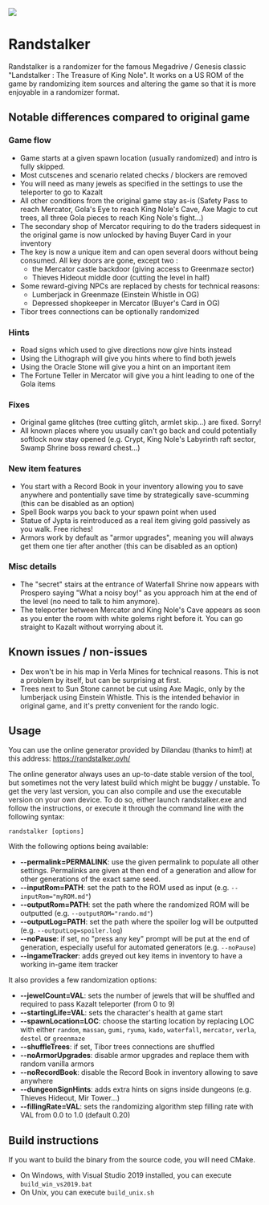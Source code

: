 ![](https://github.com/Dinopony/randstalker/workflows/Compile/badge.svg)

# Randstalker

Randstalker is a randomizer for the famous Megadrive / Genesis classic "Landstalker : The Treasure of King Nole".
It works on a US ROM of the game by randomizing item sources and altering the game so that it is more enjoyable in a randomizer format.

## Notable differences compared to original game

### Game flow

- Game starts at a given spawn location (usually randomized) and intro is fully skipped.
- Most cutscenes and scenario related checks / blockers are removed
- You will need as many jewels as specified in the settings to use the teleporter to go to Kazalt
- All other conditions from the original game stay as-is (Safety Pass to reach Mercator, Gola's Eye to reach King Nole's Cave, Axe Magic to cut trees, all three Gola pieces to reach King Nole's fight...)
- The secondary shop of Mercator requiring to do the traders sidequest in the original game is now unlocked by having Buyer Card in your inventory
- The key is now a unique item and can open several doors without being consumed. All key doors are gone, except two : 
	* the Mercator castle backdoor (giving access to Greenmaze sector) 
	* Thieves Hideout middle door (cutting the level in half)
- Some reward-giving NPCs are replaced by chests for technical reasons:
	* Lumberjack in Greenmaze (Einstein Whistle in OG)
	* Depressed shopkeeper in Mercator (Buyer's Card in OG)
- Tibor trees connections can be optionally randomized

### Hints 

- Road signs which used to give directions now give hints instead
- Using the Lithograph will give you hints where to find both jewels
- Using the Oracle Stone will give you a hint on an important item
- The Fortune Teller in Mercator will give you a hint leading to one of the Gola items

### Fixes

- Original game glitches (tree cutting glitch, armlet skip...) are fixed. Sorry!
- All known places where you usually can't go back and could potentially softlock now stay opened (e.g. Crypt, King Nole's Labyrinth raft sector, Swamp Shrine boss reward chest...)

### New item features

- You start with a Record Book in your inventory allowing you to save anywhere and pontentially save time by strategically save-scumming (this can be disabled as an option)
- Spell Book warps you back to your spawn point when used
- Statue of Jypta is reintroduced as a real item giving gold passively as you walk. Free riches!
- Armors work by default as "armor upgrades", meaning you will always get them one tier after another (this can be disabled as an option)

### Misc details

- The "secret" stairs at the entrance of Waterfall Shrine now appears with Prospero saying "What a noisy boy!" as you approach him at the end of the level (no need to talk to him anymore).
- The teleporter between Mercator and King Nole's Cave appears as soon as you enter the room with white golems right before it. You can go straight to Kazalt without worrying about it.

## Known issues / non-issues

- Dex won't be in his map in Verla Mines for technical reasons. This is not a problem by itself, but can be surprising at first.
- Trees next to Sun Stone cannot be cut using Axe Magic, only by the lumberjack using Einstein Whistle. This is the intended behavior in original game, and it's pretty convenient for the rando logic.

## Usage

You can use the online generator provided by Dilandau (thanks to him!) at this address: https://randstalker.ovh/

The online generator always uses an up-to-date stable version of the tool, but sometimes not the very latest build which might be buggy / unstable.
To get the very last version, you can also compile and use the executable version on your own device.
To do so, either launch randstalker.exe and follow the instructions, or execute it through the command line with the following syntax:

`randstalker [options]`

With the following options being available:

- **--permalink=PERMALINK**: use the given permalink to populate all other settings. Permalinks are given at then end of a generation and allow for other generations of the exact same seed.
- **--inputRom=PATH**: set the path to the ROM used as input (e.g. `--inputRom="myROM.md"`)
- **--outputRom=PATH**: set the path where the randomized ROM will be outputted (e.g. `--outputROM="rando.md"`)
- **--outputLog=PATH**: set the path where the spoiler log will be outputted (e.g. `--outputLog=spoiler.log`)
- **--noPause**: if set, no "press any key" prompt will be put at the end of generation, especially useful for automated generators (e.g. `--noPause`)
- **--ingameTracker**: adds greyed out key items in inventory to have a working in-game item tracker

It also provides a few randomization options:

- **--jewelCount=VAL**: sets the number of jewels that will be shuffled and required to pass Kazalt teleporter (from 0 to 9)
- **--startingLife=VAL**: sets the character's health at game start
- **--spawnLocation=LOC**: choose the starting location by replacing LOC with either `random`, `massan`, `gumi`, `ryuma`, `kado`, `waterfall`, `mercator`, `verla`, `destel` or `greenmaze`
- **--shuffleTrees**: if set, Tibor trees connections are shuffled
- **--noArmorUpgrades**: disable armor upgrades and replace them with random vanilla armors
- **--noRecordBook**: disable the Record Book in inventory allowing to save anywhere
- **--dungeonSignHints**: adds extra hints on signs inside dungeons (e.g. Thieves Hideout, Mir Tower...)
- **--fillingRate=VAL**: sets the randomizing algorithm step filling rate with VAL from 0.0 to 1.0 (default 0.20)

## Build instructions

If you want to build the binary from the source code, you will need CMake.

- On Windows, with Visual Studio 2019 installed, you can execute `build_win_vs2019.bat`
- On Unix, you can execute `build_unix.sh`
